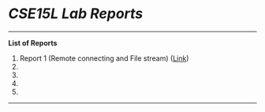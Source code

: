 *CSE15L Lab Reports*
========
---

**List of Reports**

1. Report 1 (Remote connecting and File stream) ([Link](https://l1zhuo.github.io/cse15l-lab-reports/lab_report_1/labReport1))
2.
3.
4.
5.

---

